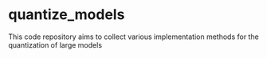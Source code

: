# quantize_models
This code repository aims to collect various implementation methods for the quantization of large models
